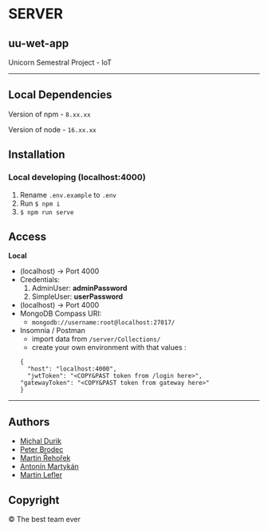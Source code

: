 # SERVER

## uu-wet-app

Unicorn Semestral Project - IoT

---

## Local Dependencies

Version of npm - `8.xx.xx`

Version of node - `16.xx.xx`

## Installation

### Local developing (localhost:4000)

1.  Rename `.env.example` to `.env`
2.  Run `$ npm i`
3.  `$ npm run serve`

## Access

**Local**

- (localhost) -> Port 4000
- Credentials:
  1.  AdminUser: **adminPassword**
  2.  SimpleUser: **userPassword**
- (localhost) -> Port 4000
- MongoDB Compass URI:
  - `mongodb://username:root@localhost:27017/`
- Insomnia / Postman
  - import data from `/server/Collections/`
  - create your own environment with that values :
  ```
  {
	"host": "localhost:4000",
	"jwtToken": "<COPY&PAST token from /login here>",
  "gatewayToken": "<COPY&PAST token from gateway here>"
  }
  ```

---

## Authors

- [Michal Durik](https://github.com/miko866)
- [Peter Brodec]()
- [Martin Řehořek]()
- [Antonín Martykán]()
- [Martin Lefler]()

## Copyright

&copy; The best team ever 
